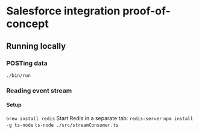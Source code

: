 Salesforce integration proof-of-concept
==========
## Running locally
### POSTing data
`./bin/run`
### Reading event stream
#### Setup
`brew install redis`
Start Redis in a separate tab:
`redis-server`
`npm install -g ts-node`
`ts-node ./src/streamConsumer.ts`


